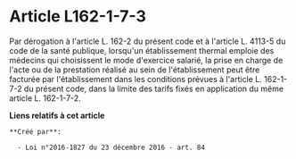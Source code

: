 # Article L162-1-7-3

Par dérogation  à l'article L. 162-2 du présent code et à l'article L. 4113-5 du code  de la santé publique, lorsqu'un
établissement thermal emploie des  médecins qui choisissent le mode d'exercice salarié, la prise en charge  de l'acte ou de
la prestation réalisé au sein de l'établissement peut  être facturée par l'établissement dans les conditions prévues à
l'article L. 162-1-7-2 du présent code, dans la limite des tarifs fixés  en application du même article L. 162-1-7-2.

**Liens relatifs à cet article**

	**Créé par**:

	  - Loi n°2016-1827 du 23 décembre 2016 - art. 84
